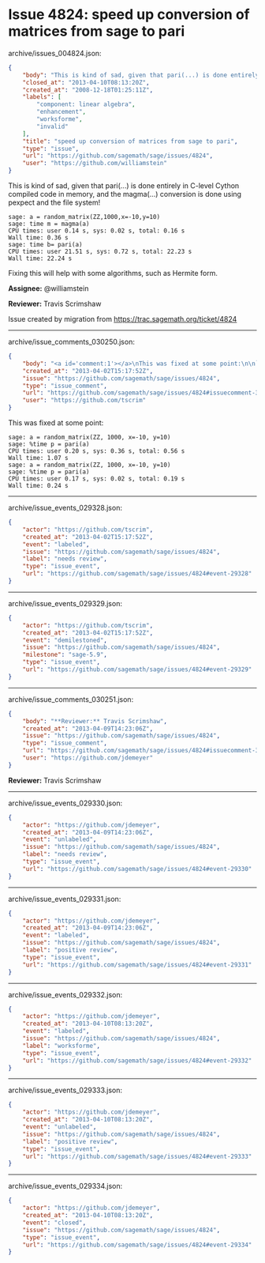 # Issue 4824: speed up conversion of matrices from sage to pari

archive/issues_004824.json:
```json
{
    "body": "This is kind of sad, given that pari(...) is done entirely in C-level Cython compiled code in memory, and the magma(...) conversion is done using pexpect and the file system!\n\n```\nsage: a = random_matrix(ZZ,1000,x=-10,y=10)\nsage: time m = magma(a)\nCPU times: user 0.14 s, sys: 0.02 s, total: 0.16 s\nWall time: 0.36 s\nsage: time b= pari(a)\nCPU times: user 21.51 s, sys: 0.72 s, total: 22.23 s\nWall time: 22.24 s\n```\n\nFixing this will help with some algorithms, such as Hermite form. \n\n**Assignee:** @williamstein\n\n**Reviewer:** Travis Scrimshaw\n\nIssue created by migration from https://trac.sagemath.org/ticket/4824\n\n",
    "closed_at": "2013-04-10T08:13:20Z",
    "created_at": "2008-12-18T01:25:11Z",
    "labels": [
        "component: linear algebra",
        "enhancement",
        "worksforme",
        "invalid"
    ],
    "title": "speed up conversion of matrices from sage to pari",
    "type": "issue",
    "url": "https://github.com/sagemath/sage/issues/4824",
    "user": "https://github.com/williamstein"
}
```
This is kind of sad, given that pari(...) is done entirely in C-level Cython compiled code in memory, and the magma(...) conversion is done using pexpect and the file system!

```
sage: a = random_matrix(ZZ,1000,x=-10,y=10)
sage: time m = magma(a)
CPU times: user 0.14 s, sys: 0.02 s, total: 0.16 s
Wall time: 0.36 s
sage: time b= pari(a)
CPU times: user 21.51 s, sys: 0.72 s, total: 22.23 s
Wall time: 22.24 s
```

Fixing this will help with some algorithms, such as Hermite form. 

**Assignee:** @williamstein

**Reviewer:** Travis Scrimshaw

Issue created by migration from https://trac.sagemath.org/ticket/4824





---

archive/issue_comments_030250.json:
```json
{
    "body": "<a id='comment:1'></a>\nThis was fixed at some point:\n\n```\nsage: a = random_matrix(ZZ, 1000, x=-10, y=10)\nsage: %time p = pari(a)\nCPU times: user 0.20 s, sys: 0.36 s, total: 0.56 s\nWall time: 1.07 s\nsage: a = random_matrix(ZZ, 1000, x=-10, y=10)\nsage: %time p = pari(a)\nCPU times: user 0.17 s, sys: 0.02 s, total: 0.19 s\nWall time: 0.24 s\n```",
    "created_at": "2013-04-02T15:17:52Z",
    "issue": "https://github.com/sagemath/sage/issues/4824",
    "type": "issue_comment",
    "url": "https://github.com/sagemath/sage/issues/4824#issuecomment-30250",
    "user": "https://github.com/tscrim"
}
```

<a id='comment:1'></a>
This was fixed at some point:

```
sage: a = random_matrix(ZZ, 1000, x=-10, y=10)
sage: %time p = pari(a)
CPU times: user 0.20 s, sys: 0.36 s, total: 0.56 s
Wall time: 1.07 s
sage: a = random_matrix(ZZ, 1000, x=-10, y=10)
sage: %time p = pari(a)
CPU times: user 0.17 s, sys: 0.02 s, total: 0.19 s
Wall time: 0.24 s
```



---

archive/issue_events_029328.json:
```json
{
    "actor": "https://github.com/tscrim",
    "created_at": "2013-04-02T15:17:52Z",
    "event": "labeled",
    "issue": "https://github.com/sagemath/sage/issues/4824",
    "label": "needs review",
    "type": "issue_event",
    "url": "https://github.com/sagemath/sage/issues/4824#event-29328"
}
```



---

archive/issue_events_029329.json:
```json
{
    "actor": "https://github.com/tscrim",
    "created_at": "2013-04-02T15:17:52Z",
    "event": "demilestoned",
    "issue": "https://github.com/sagemath/sage/issues/4824",
    "milestone": "sage-5.9",
    "type": "issue_event",
    "url": "https://github.com/sagemath/sage/issues/4824#event-29329"
}
```



---

archive/issue_comments_030251.json:
```json
{
    "body": "**Reviewer:** Travis Scrimshaw",
    "created_at": "2013-04-09T14:23:06Z",
    "issue": "https://github.com/sagemath/sage/issues/4824",
    "type": "issue_comment",
    "url": "https://github.com/sagemath/sage/issues/4824#issuecomment-30251",
    "user": "https://github.com/jdemeyer"
}
```

**Reviewer:** Travis Scrimshaw



---

archive/issue_events_029330.json:
```json
{
    "actor": "https://github.com/jdemeyer",
    "created_at": "2013-04-09T14:23:06Z",
    "event": "unlabeled",
    "issue": "https://github.com/sagemath/sage/issues/4824",
    "label": "needs review",
    "type": "issue_event",
    "url": "https://github.com/sagemath/sage/issues/4824#event-29330"
}
```



---

archive/issue_events_029331.json:
```json
{
    "actor": "https://github.com/jdemeyer",
    "created_at": "2013-04-09T14:23:06Z",
    "event": "labeled",
    "issue": "https://github.com/sagemath/sage/issues/4824",
    "label": "positive review",
    "type": "issue_event",
    "url": "https://github.com/sagemath/sage/issues/4824#event-29331"
}
```



---

archive/issue_events_029332.json:
```json
{
    "actor": "https://github.com/jdemeyer",
    "created_at": "2013-04-10T08:13:20Z",
    "event": "labeled",
    "issue": "https://github.com/sagemath/sage/issues/4824",
    "label": "worksforme",
    "type": "issue_event",
    "url": "https://github.com/sagemath/sage/issues/4824#event-29332"
}
```



---

archive/issue_events_029333.json:
```json
{
    "actor": "https://github.com/jdemeyer",
    "created_at": "2013-04-10T08:13:20Z",
    "event": "unlabeled",
    "issue": "https://github.com/sagemath/sage/issues/4824",
    "label": "positive review",
    "type": "issue_event",
    "url": "https://github.com/sagemath/sage/issues/4824#event-29333"
}
```



---

archive/issue_events_029334.json:
```json
{
    "actor": "https://github.com/jdemeyer",
    "created_at": "2013-04-10T08:13:20Z",
    "event": "closed",
    "issue": "https://github.com/sagemath/sage/issues/4824",
    "type": "issue_event",
    "url": "https://github.com/sagemath/sage/issues/4824#event-29334"
}
```

